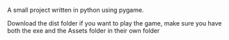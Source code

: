 A small project written in python using pygame.

Download the dist folder if you want to play the game, make sure you have both the exe and the Assets folder in their own folder
